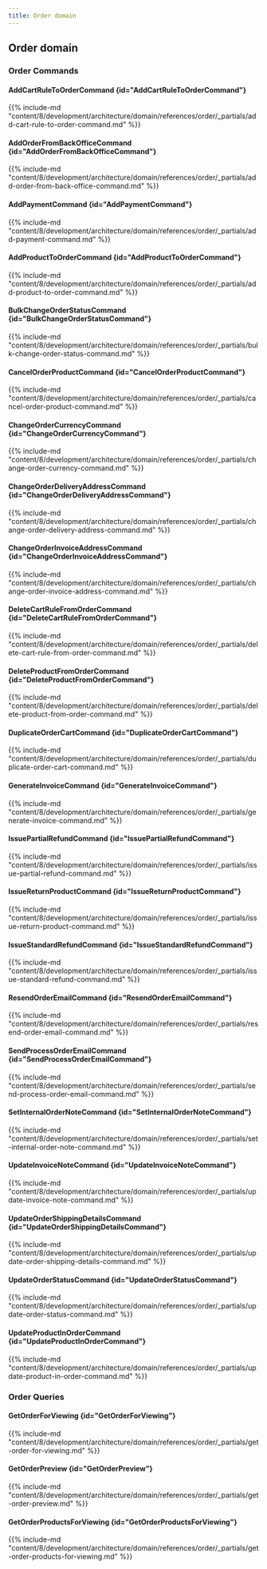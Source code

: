 ```yaml
---
title: Order domain
---
```


## Order domain

### Order Commands

#### AddCartRuleToOrderCommand {id="AddCartRuleToOrderCommand"}

{{%  include-md "content/8/development/architecture/domain/references/order/_partials/add-cart-rule-to-order-command.md" %}}
#### AddOrderFromBackOfficeCommand {id="AddOrderFromBackOfficeCommand"}

{{%  include-md "content/8/development/architecture/domain/references/order/_partials/add-order-from-back-office-command.md" %}}
#### AddPaymentCommand {id="AddPaymentCommand"}

{{%  include-md "content/8/development/architecture/domain/references/order/_partials/add-payment-command.md" %}}
#### AddProductToOrderCommand {id="AddProductToOrderCommand"}

{{%  include-md "content/8/development/architecture/domain/references/order/_partials/add-product-to-order-command.md" %}}
#### BulkChangeOrderStatusCommand {id="BulkChangeOrderStatusCommand"}

{{%  include-md "content/8/development/architecture/domain/references/order/_partials/bulk-change-order-status-command.md" %}}
#### CancelOrderProductCommand {id="CancelOrderProductCommand"}

{{%  include-md "content/8/development/architecture/domain/references/order/_partials/cancel-order-product-command.md" %}}
#### ChangeOrderCurrencyCommand {id="ChangeOrderCurrencyCommand"}

{{%  include-md "content/8/development/architecture/domain/references/order/_partials/change-order-currency-command.md" %}}
#### ChangeOrderDeliveryAddressCommand {id="ChangeOrderDeliveryAddressCommand"}

{{%  include-md "content/8/development/architecture/domain/references/order/_partials/change-order-delivery-address-command.md" %}}
#### ChangeOrderInvoiceAddressCommand {id="ChangeOrderInvoiceAddressCommand"}

{{%  include-md "content/8/development/architecture/domain/references/order/_partials/change-order-invoice-address-command.md" %}}
#### DeleteCartRuleFromOrderCommand {id="DeleteCartRuleFromOrderCommand"}

{{%  include-md "content/8/development/architecture/domain/references/order/_partials/delete-cart-rule-from-order-command.md" %}}
#### DeleteProductFromOrderCommand {id="DeleteProductFromOrderCommand"}

{{%  include-md "content/8/development/architecture/domain/references/order/_partials/delete-product-from-order-command.md" %}}
#### DuplicateOrderCartCommand {id="DuplicateOrderCartCommand"}

{{%  include-md "content/8/development/architecture/domain/references/order/_partials/duplicate-order-cart-command.md" %}}
#### GenerateInvoiceCommand {id="GenerateInvoiceCommand"}

{{%  include-md "content/8/development/architecture/domain/references/order/_partials/generate-invoice-command.md" %}}
#### IssuePartialRefundCommand {id="IssuePartialRefundCommand"}

{{%  include-md "content/8/development/architecture/domain/references/order/_partials/issue-partial-refund-command.md" %}}
#### IssueReturnProductCommand {id="IssueReturnProductCommand"}

{{%  include-md "content/8/development/architecture/domain/references/order/_partials/issue-return-product-command.md" %}}
#### IssueStandardRefundCommand {id="IssueStandardRefundCommand"}

{{%  include-md "content/8/development/architecture/domain/references/order/_partials/issue-standard-refund-command.md" %}}
#### ResendOrderEmailCommand {id="ResendOrderEmailCommand"}

{{%  include-md "content/8/development/architecture/domain/references/order/_partials/resend-order-email-command.md" %}}
#### SendProcessOrderEmailCommand {id="SendProcessOrderEmailCommand"}

{{%  include-md "content/8/development/architecture/domain/references/order/_partials/send-process-order-email-command.md" %}}
#### SetInternalOrderNoteCommand {id="SetInternalOrderNoteCommand"}

{{%  include-md "content/8/development/architecture/domain/references/order/_partials/set-internal-order-note-command.md" %}}
#### UpdateInvoiceNoteCommand {id="UpdateInvoiceNoteCommand"}

{{%  include-md "content/8/development/architecture/domain/references/order/_partials/update-invoice-note-command.md" %}}
#### UpdateOrderShippingDetailsCommand {id="UpdateOrderShippingDetailsCommand"}

{{%  include-md "content/8/development/architecture/domain/references/order/_partials/update-order-shipping-details-command.md" %}}
#### UpdateOrderStatusCommand {id="UpdateOrderStatusCommand"}

{{%  include-md "content/8/development/architecture/domain/references/order/_partials/update-order-status-command.md" %}}
#### UpdateProductInOrderCommand {id="UpdateProductInOrderCommand"}

{{%  include-md "content/8/development/architecture/domain/references/order/_partials/update-product-in-order-command.md" %}}

### Order Queries

#### GetOrderForViewing {id="GetOrderForViewing"}

{{%  include-md "content/8/development/architecture/domain/references/order/_partials/get-order-for-viewing.md" %}}
#### GetOrderPreview {id="GetOrderPreview"}

{{%  include-md "content/8/development/architecture/domain/references/order/_partials/get-order-preview.md" %}}
#### GetOrderProductsForViewing {id="GetOrderProductsForViewing"}

{{%  include-md "content/8/development/architecture/domain/references/order/_partials/get-order-products-for-viewing.md" %}}
